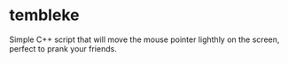 # tembleke
Simple C++ script that will move the mouse pointer lighthly on the screen, perfect to prank your friends.
